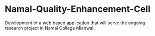 # Namal-Quality-Enhancement-Cell
Development of a web based application that will serve the ongoing research project in Namal College Mianwali.
